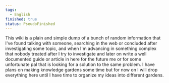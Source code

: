 ```yaml
---
tags:
  - English
finished: true
status: PseudoFinished
---
```

This wiki is a plain and simple dump of a bunch of random information that I've found talking with someone, searching in the web or concluded after investigating some topic, and when I'm advancing in something complex that nobody treated after I try to investigate and later on write a well documented guide or article in here for the future me or for some unfortunate pal that is looking for a solution to the same problem.
I have plans on making knowledge gardens some time but for now on I will drop everything here until I have time to organize my ideas into different gardens.
